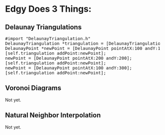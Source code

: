 # Edgy Does 3 Things:

## Delaunay Triangulations

<pre>
#import "DelaunayTriangulation.h"
DelaunayTriangulation *triangulation = [DelaunayTriangulation triangulationWithSize:CGSizeMake(1000, 1000)];
DelaunayPoint *newPoint = [DelaunayPoint pointAtX:100 andY:100];
[self.triangulation addPoint:newPoint];
newPoint = [DelaunayPoint pointAtX:200 andY:200];
[self.triangulation addPoint:newPoint];
newPoint = [DelaunayPoint pointAtX:100 andY:300];
[self.triangulation addPoint:newPoint];
</pre>

## Voronoi Diagrams

Not yet.

## Natural Neighbor Interpolation

Not yet.